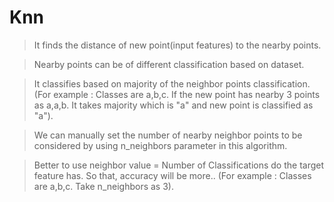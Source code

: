 # Knn
> It finds the distance of new point(input features) to the nearby points.

> Nearby points can be of different classification based on dataset.

> It classifies based on majority of the neighbor points classification.(For example : Classes are a,b,c. If the new point has nearby 3 points as a,a,b. It takes majority which is "a" and new point is classified as "a").

> We can manually set the number of nearby neighbor points to be considered by using n_neighbors parameter in this algorithm. 

> Better to use neighbor value = Number of Classifications do the target feature has. So that, accuracy will be more.. (For example : Classes are a,b,c. Take n_neighbors as 3).
